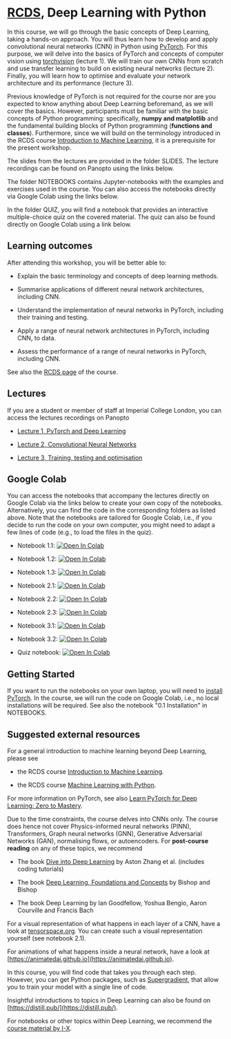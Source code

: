 # [RCDS](https://www.imperial.ac.uk/students/academic-support/graduate-school/professional-development/doctoral-students/research-computing-data-science/courses/), Deep Learning with Python

In this course, we will go through the basic concepts of Deep Learning, taking a hands-on approach. You will thus learn how to develop and apply convolutional neural networks (CNN) in Python using [PyTorch](https://pytorch.org/). For this purpose, we will delve into the basics of PyTorch and concepts of computer vision using [torchvision](https://pytorch.org/vision/stable/index.html) (lecture 1). We will train our own CNNs from scratch and use transfer learning to build on existing neural networks (lecture 2). Finally, you will learn how to optimise and evaluate your network architecture and its performance (lecture 3). 

Previous knowledge of PyTorch is not required for the course nor are you expected to know anything about Deep Learning beforemand, as we will cover the basics. However, participants must be familiar with the basic concepts of Python programming: specifically, **numpy and matplotlib** and the fundamental building blocks of Python programming (**functions and classes**). Furthermore, since we will build on the terminology introduced in the RCDS course [Introduction to Machine Learning](https://github.com/ImperialCollegeLondon/RCDS-intro-to-machine-learning), it is a prerequisite for the present workshop.

The slides from the lectures are provided in the folder SLIDES. The lecture recordings can be found on Panopto using the links below.

The folder NOTEBOOKS contains Jupyter-notebooks with the examples and exercises used in the course. You can also access the notebooks directly via Google Colab using the links below.

In the folder QUIZ, you will find a notebook that provides an interactive multiple-choice quiz on the covered material. The quiz can also be found directly on Google Colab using a link below.

## Learning outcomes

After attending this workshop, you will be better able to:

- Explain the basic terminology and concepts of deep learning methods.

- Summarise applications of different neural network architectures, including CNN.

- Understand the implementation of neural networks in PyTorch, including their training and testing.

- Apply a range of neural network architectures in PyTorch, including CNN, to data.

- Assess the performance of a range of neural networks in PyTorch, including CNN.

See also the [RCDS page](https://www.imperial.ac.uk/students/academic-support/graduate-school/professional-development/doctoral-students/research-computing-data-science/courses/deep-learning/) of the course.

## Lectures

If you are a student or member of staff at Imperial College London, you can access the lectures recordings on Panopto

- [Lecture 1, PyTorch and Deep Learning](https://imperial.cloud.panopto.eu/Panopto/Pages/Viewer.aspx?id=bb443595-7d7a-4bfd-9a46-b1500104b31b)

- [Lecture 2, Convolutional Neural Networks](https://imperial.cloud.panopto.eu/Panopto/Pages/Viewer.aspx?id=6397640e-1cb7-4e77-8b38-b14d00ab3766)

- [Lecture 3, Training, testing and optimisation](https://imperial.cloud.panopto.eu/Panopto/Pages/Viewer.aspx?id=180f480f-baf9-45db-b321-b14d00c20c6c)

## Google Colab

You can access the notebooks that accompany the lectures directly on Google Colab via the links below to create your own copy of the notebooks. Alternatively, you can find the code in the corresponding folders as listed above. Note that the notebooks are tailored for Google Colab, i.e., if you decide to run the code on your own computer, you might need to adapt a few lines of code (e.g., to load the files in the quiz).

<!---  - Notebook 0.1: <a href="https://colab.research.google.com/drive/1Cu213KYxYPqALhrZ5reDtWtr4bbwMDoP?usp=sharing">
  <img src="https://colab.research.google.com/assets/colab-badge.svg" alt="Open In Colab"/>
</a> -->

- Notebook 1.1: <a href="https://colab.research.google.com/drive/1JvNk2XSm5NY0F9kbtBQxA04n90hJA5mN?usp=sharing">
  <img src="https://colab.research.google.com/assets/colab-badge.svg" alt="Open In Colab"/>
</a>

- Notebook 1.2: <a href="https://colab.research.google.com/drive/1GgEcCmukBWUbGatYA1kyU_bo4UmxZVLI?usp=sharing">
  <img src="https://colab.research.google.com/assets/colab-badge.svg" alt="Open In Colab"/>
</a>

- Notebook 1.3: <a href="https://colab.research.google.com/drive/12gRIGNnjbCA-1Hkt97fjB7NU9CnvYt8V?usp=sharing">
  <img src="https://colab.research.google.com/assets/colab-badge.svg" alt="Open In Colab"/>
</a>

- Notebook 2.1: <a href="https://colab.research.google.com/drive/1ddF3Rkcag9ywO2XovA7ONNHDKRgid5bv?usp=sharing">
  <img src="https://colab.research.google.com/assets/colab-badge.svg" alt="Open In Colab"/>
</a>

- Notebook 2.2: <a href="https://colab.research.google.com/drive/1jd3HeWWEb78zTFBIQYPRjTECjkfJC1yV?usp=sharing">
  <img src="https://colab.research.google.com/assets/colab-badge.svg" alt="Open In Colab"/>
</a>

- Notebook 2.3: <a href="https://colab.research.google.com/drive/1t1a_yLCAcqtIl9uIqkE01A8VwWKgbjSc?usp=sharing">
  <img src="https://colab.research.google.com/assets/colab-badge.svg" alt="Open In Colab"/>
</a>

- Notebook 3.1: <a href="https://colab.research.google.com/drive/1TzlwecBPvyCVqTBf4z9fpgo5afJIi0_4?usp=sharing">
  <img src="https://colab.research.google.com/assets/colab-badge.svg" alt="Open In Colab"/>
</a>

- Notebook 3.2: <a href="https://colab.research.google.com/drive/1sdjecxIHi-7x-KxIydD0TR9gqOdmGmDe?usp=sharing">
  <img src="https://colab.research.google.com/assets/colab-badge.svg" alt="Open In Colab"/>
</a>

- Quiz notebook: <a href="https://colab.research.google.com/drive/1qXrvMNi6Z9rkZ6RHllbOwmfQ_4knzGFX?usp=sharing">
  <img src="https://colab.research.google.com/assets/colab-badge.svg" alt="Open In Colab"/>
</a>

## Getting Started

If you want to run the notebooks on your own laptop, you will need to [install PyTorch](https://pytorch.org/). In the course, we will run the code on Google Colab, i.e., no local installations will be required. See also the notebook "0.1 Installation" in NOTEBOOKS.

## Suggested external resources

For a general introduction to machine learning beyond Deep Learning, please see 

- the RCDS course [Introduction to Machine Learning](https://github.com/ImperialCollegeLondon/RCDS-intro-to-machine-learning).

- the RCDS course [Machine Learning with Python](https://github.com/ImperialCollegeLondon/RCDS-machine-learning-with-python).

For more information on PyTorch, see also [Learn PyTorch for Deep Learning: Zero to Mastery](https://www.learnpytorch.io/).

Due to the time constraints, the course delves into CNNs only. The course does hence not cover Physics-informed neural networks (PINN), Transformers, Graph neural networks (GNN), Generative Adversarial Networks (GAN), normalising flows, or autoencoders. For **post-course reading** on any of these topics, we recommend

- The book [Dive into Deep Learning](https://d2l.ai/index.html) by Aston Zhang et al. (includes coding tutorials)

- The book [Deep Learning, Foundations and Concepts](https://link.springer.com/book/10.1007/978-3-031-45468-4) by Bishop and Bishop

- The book Deep Learning by Ian Goodfellow, Yoshua Bengio, Aaron Courville and Francis Bach

For a visual representation of what happens in each layer of a CNN, have a look at [tensorspace.org](tensorspace.org). You can create such a visual representation yourself (see notebook 2.1).

For animations of what happens inside a neural network, have a look at [https://animatedai.github.io](https://animatedai.github.io).

In this course, you will find code that takes you through each step. However, you can get Python packages, such as [Supergradient](https://pypi.org/project/super-gradients/2.5.0/), that allow you to train your model with a single line of code.

Insightful introductions to topics in Deep Learning can also be found on [https://distill.pub/](https://distill.pub/).

For notebooks or other topics within Deep Learning, we recommend the [course material by I-X](https://github.com/ASoelvsten/IX-Deep-Learning-2).
